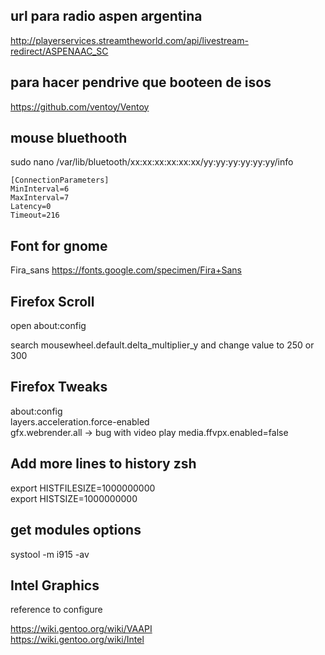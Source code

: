 ## url para radio aspen argentina  

http://playerservices.streamtheworld.com/api/livestream-redirect/ASPENAAC_SC  

## para hacer pendrive que booteen de isos  

https://github.com/ventoy/Ventoy



## mouse bluethooth  

sudo nano /var/lib/bluetooth/xx\:xx\:xx\:xx\:xx\:xx/yy\:yy\:yy\:yy\:yy\:yy/info

```
[ConnectionParameters]  
MinInterval=6  
MaxInterval=7  
Latency=0  
Timeout=216  
```

## Font for gnome  

Fira_sans https://fonts.google.com/specimen/Fira+Sans  


## Firefox Scroll

open about:config  

search mousewheel.default.delta_multiplier_y and change value to 250 or 300  


## Firefox Tweaks
about:config  
layers.acceleration.force-enabled  
gfx.webrender.all -> bug with video play
media.ffvpx.enabled=false  

## Add more lines to history zsh

export HISTFILESIZE=1000000000  
export HISTSIZE=1000000000


## get modules options

  
systool -m i915 -av  

## Intel Graphics

reference to configure 

https://wiki.gentoo.org/wiki/VAAPI  
https://wiki.gentoo.org/wiki/Intel  


